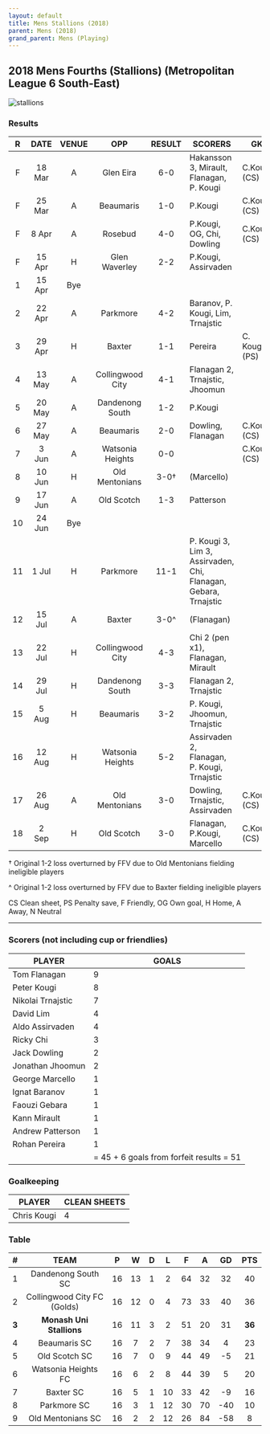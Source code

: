 ```yaml
---
layout: default
title: Mens Stallions (2018)
parent: Mens (2018)
grand_parent: Mens (Playing)
---
```


## 2018 Mens Fourths (Stallions) (Metropolitan League 6 South-East)

![stallions](https://live.staticflickr.com/65535/40674768553_ff69ca20b7_b.jpg)

### Results

| R | DATE | VENUE| OPP | RESULT | SCORERS | GK |
|:---:|:---:|:---:|:---:|:---:| --- | --- |
| F | 18 Mar | A| Glen Eira      | 6-0 | Hakansson 3, Mirault, Flanagan, P. Kougi    | C.Kougi (CS) |
| F | 25 Mar  | A| Beaumaris      | 1-0 | P.Kougi                                     | C.Kougi (CS) |
| F | 8 Apr   | A| Rosebud              | 4-0 | P.Kougi, OG, Chi, Dowling              | C.Kougi (CS) |
| F | 15 Apr   | H| Glen Waverley       | 2-2 | P.Kougi, Assirvaden                      |  |
| 1 | 15 Apr  | Bye|                    |     |                                          |  |
| 2 | 22 Apr  | A| Parkmore             | 4-2 | Baranov, P. Kougi, Lim, Trnajstic       |  |
| 3 | 29 Apr  | H| Baxter               | 1-1 | Pereira                                  | C. Kougi (PS) |
| 4 | 13 May  | A| Collingwood City     | 4-1 | Flanagan 2, Trnajstic, Jhoomun          |  |
| 5 | 20 May  | A| Dandenong South      | 1-2 | P.Kougi                                  |  |
| 6 | 27 May  | A| Beaumaris            | 2-0 | Dowling, Flanagan                        | C.Kougi (CS) |
| 7 | 3 Jun   | A| Watsonia Heights     | 0-0 |                                          | C.Kougi (CS) |
| 8 | 10 Jun  | H| Old Mentonians       | 3-0†| (Marcello)                                 |  |
| 9 | 17 Jun | A| Old Scotch            | 1-3 | Patterson                                |  |
| 10 | 24 Jun | Bye|                    |     |                                          |  |
| 11 | 1 Jul  | H| Parkmore             | 11-1 | P. Kougi 3, Lim 3, Assirvaden, Chi, Flanagan, Gebara, Trnajstic                            |  |
| 12 | 15 Jul  | A| Baxter              | 3-0^ | (Flanagan)                                |  |
| 13 | 22 Jul | H| Collingwood City     | 4-3 | Chi 2 (pen x1), Flanagan, Mirault        |  |
| 14 | 29 Jul | H| Dandenong South      | 3-3 | Flanagan 2, Trnajstic                    |  |
| 15 | 5 Aug  | H| Beaumaris            | 3-2 | P. Kougi, Jhoomun, Trnajstic             |  |
| 16 | 12 Aug | H| Watsonia Heights     | 5-2 | Assirvaden 2, Flanagan, P. Kougi, Trnajstic |  |
| 17 | 26 Aug | A| Old Mentonians       | 3-0 | Dowling, Trnajstic, Assirvaden           | C.Kougi (CS) |
| 18 | 2 Sep  | H| Old Scotch           | 3-0 | Flanagan, P.Kougi, Marcello              | C.Kougi (CS) |

† Original 1-2 loss overturned by FFV due to Old Mentonians fielding ineligible players

^ Original 1-2 loss overturned by FFV due to Baxter fielding ineligible players

CS Clean sheet, PS Penalty save, F Friendly, OG Own goal, H Home, A Away, N Neutral


------------------------

### Scorers (not including cup or friendlies)

| PLAYER                   | GOALS |
| ------------------------ | --- |
| Tom Flanagan             | 9 |
| Peter Kougi              | 8 |
| Nikolai Trnajstic        | 7 |
| David Lim                | 4 |
| Aldo Assirvaden          | 4 |
| Ricky Chi                | 3 |
| Jack Dowling             | 2 |
| Jonathan Jhoomun         | 2 |
| George Marcello          | 1 |
| Ignat Baranov            | 1 |
| Faouzi Gebara            | 1 |
| Kann Mirault             | 1 |
| Andrew Patterson         | 1 |
| Rohan Pereira            | 1 |
|                          | = 45 + 6 goals from forfeit results = 51 |


### Goalkeeping
| PLAYER                   | CLEAN SHEETS |
| ------------------------ | --- |
| Chris Kougi              | 4 |

### Table

| # | TEAM | P | W | D | L | F | A | GD | PTS |
|:---:|:---:|:---:|:---:|:---:|:---:|:---:|:---:|:---:|:---:|
| 1  | Dandenong South SC | 16 | 13 | 1 | 2 | 64 | 32 | 32 | 40 |
| 2  | Collingwood City FC (Golds) | 16 | 12 | 0 | 4 | 73 | 33 | 40 | 36 |
| **3**|**Monash Uni Stallions** | 16 | 11 | 3 | 2 | 51 | 20 | 31 | **36** |
| 4  | Beaumaris SC | 16 | 7 | 2 | 7 | 38 | 34 | 4 | 23 |
| 5  | Old Scotch SC | 16 | 7 | 0 | 9 | 44 | 49 | -5 | 21 |
| 6  | Watsonia Heights FC | 16 | 6 | 2 | 8 | 44 | 39 | 5 | 20 |
| 7  | Baxter SC | 16 | 5 | 1 | 10 | 33 | 42 | -9 | 16 |
| 8  | Parkmore SC | 16 | 3 | 1 | 12 | 30 | 70 | -40 | 10 |
| 9  | Old Mentonians SC | 16 | 2 | 2 | 12 | 26 | 84 | -58 | 8 |

